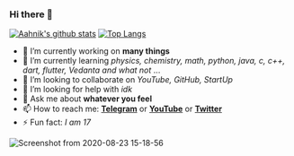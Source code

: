 ### Hi there 👋

[![Aahnik's github stats](https://github-readme-stats.vercel.app/api?username=aahnik&count_private=true&show_icons=true)](https://twitter.com/AahnikD)
[![Top Langs](https://github-readme-stats.vercel.app/api/top-langs/?username=aahnik&hide=html,java)](https://medium.com/@aahnikdaw)


- 🔭 I’m currently working on **many things**
- 🌱 I’m currently learning *physics, chemistry, math, python, java, c, c++, dart, flutter, Vedanta and what not* ...
- 👯 I’m looking to collaborate on _YouTube, GitHub, StartUp_
- 🤔 I’m looking for help with _idk_
- 💬 Ask me about __whatever you feel__
- 📫 How to reach me: **[Telegram](https://t.me/AahnikDaw)** or **[YouTube](https://www.youtube.com/channel/UCcEbN0d8iLTB6ZWBE_IDugg)** or **[Twitter](https://twitter.com/AahnikD)**
- ⚡ Fun fact: _I am 17_ 





![Screenshot from 2020-08-23 15-18-56](https://user-images.githubusercontent.com/66209958/90975676-10cb6480-e554-11ea-869d-35275b8deec8.png)
